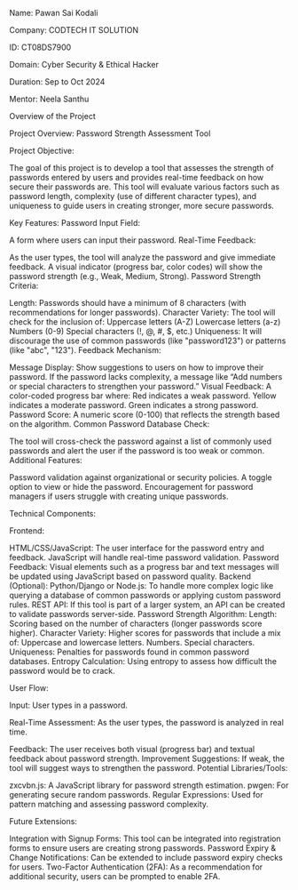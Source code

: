 Name: Pawan Sai Kodali  

Company: CODTECH IT SOLUTION

ID: CT08DS7900

Domain: Cyber Security & Ethical Hacker 

Duration: Sep to Oct 2024

Mentor: Neela Santhu

Overview of the Project                

Project Overview: Password Strength Assessment Tool

Project Objective:

The goal of this project is to develop a tool that assesses the strength of passwords entered by users and provides real-time feedback on how secure their passwords are. This tool will evaluate various factors such as password length, complexity (use of different character types), and uniqueness to guide users in creating stronger, more secure passwords.

Key Features:
Password Input Field:

A form where users can input their password.
Real-Time Feedback:

As the user types, the tool will analyze the password and give immediate feedback.
A visual indicator (progress bar, color codes) will show the password strength (e.g., Weak, Medium, Strong).
Password Strength Criteria:

Length: Passwords should have a minimum of 8 characters (with recommendations for longer passwords).
Character Variety: The tool will check for the inclusion of:
Uppercase letters (A-Z)
Lowercase letters (a-z)
Numbers (0-9)
Special characters (!, @, #, $, etc.)
Uniqueness: It will discourage the use of common passwords (like "password123") or patterns (like "abc", "123").
Feedback Mechanism:

Message Display: Show suggestions to users on how to improve their password.
If the password lacks complexity, a message like “Add numbers or special characters to strengthen your password.”
Visual Feedback: A color-coded progress bar where:
Red indicates a weak password.
Yellow indicates a moderate password.
Green indicates a strong password.
Password Score: A numeric score (0-100) that reflects the strength based on the algorithm.
Common Password Database Check:

The tool will cross-check the password against a list of commonly used passwords and alert the user if the password is too weak or common.
Additional Features:

Password validation against organizational or security policies.
A toggle option to view or hide the password.
Encouragement for password managers if users struggle with creating unique passwords.

Technical Components:

Frontend:

HTML/CSS/JavaScript: The user interface for the password entry and feedback.
JavaScript will handle real-time password validation.
Password Feedback: Visual elements such as a progress bar and text messages will be updated using JavaScript based on password quality.
Backend (Optional):
Python/Django or Node.js: To handle more complex logic like querying a database of common passwords or applying custom password rules.
REST API: If this tool is part of a larger system, an API can be created to validate passwords server-side.
Password Strength Algorithm:
Length: Scoring based on the number of characters (longer passwords score higher).
Character Variety: Higher scores for passwords that include a mix of:
Uppercase and lowercase letters.
Numbers.
Special characters.
Uniqueness: Penalties for passwords found in common password databases.
Entropy Calculation: Using entropy to assess how difficult the password would be to crack.

User Flow:

Input: User types in a password.

Real-Time Assessment: As the user types, the password is analyzed in real time.

Feedback: The user receives both visual (progress bar) and textual feedback about password strength.
Improvement Suggestions: If weak, the tool will suggest ways to strengthen the password.
Potential Libraries/Tools:

zxcvbn.js: A JavaScript library for password strength estimation.
pwgen: For generating secure random passwords.
Regular Expressions: Used for pattern matching and assessing password complexity.

Future Extensions:

Integration with Signup Forms: This tool can be integrated into registration forms to ensure users are creating strong passwords.
Password Expiry & Change Notifications: Can be extended to include password expiry checks for users.
Two-Factor Authentication (2FA): As a recommendation for additional security, users can be prompted to enable 2FA.
